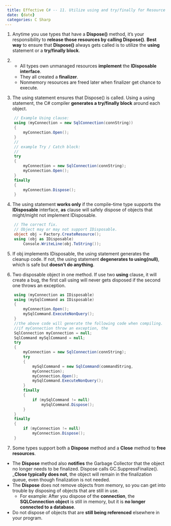 ```yaml
---
 title: Effective C# -- 11. Utilize using and try/finally for Resource Cleanup
 date: {date}
 categories: C Sharp
---
```


1. Anytime you use types that have a __Dispose()__ method, it’s your responsibility to __release those resources by calling Dispose()__. __Best way__ to ensure that __Dispose()__ always gets called is to utilize the __using__ statement or a __try/finally block__.

2. 
    * All types own unmanaged resources __implement__ the __IDisposable interface__.
    * They all created a __finalizer__.
    * Nonmemory resources are freed later when finalizer get chance to execute.

3. The using statement ensures that Dispose() is called. Using a using statement, the C# compiler __generates a try/finally block__ around each object.
```cs
    // Example Using clause:
    using (myConnection = new SqlConnection(connString))
    {
        myConnection.Open();
    }
    //
    // example Try / Catch block:
    //
    try
    {
        myConnection = new SqlConnection(connString);
        myConnection.Open();
    }
    finally
    {
        myConnection.Dispose();
    }
```

4. The using statement __works only__ if the compile-time type supports the __IDisposable__ interface, __as__ clause will safely dispose of objects that might/might not implement IDisposable.
<!-- more -->
```cs
    // The correct fix.
    // Object may or may not support IDisposable.
    object obj = Factory.CreateResource();
    using (obj as IDisposable)
        Console.WriteLine(obj.ToString());
```

5. If obj implements IDisposable, the using statement generates the cleanup code. If not, the using statement __degenerates to using(null)__, which is safe but __doesn’t do anything__. 

6. Two disposable object in one method. If use two __using__ clause, it will create a bug, the first call using will never gets disposed if the second one throws an exception.
```cs
    using (myConnection as IDisposable)
    using (mySqlCommand as IDisposable)
    {
        myConnection.Open();
        mySqlCommand.ExecuteNonQuery();
    }
    //the above code will generate the following code when compiling.
    //if myConnection throw an exception, the
    SqlConnection myConnection = null;
    SqlCommand mySqlCommand = null;
    try
    {
        myConnection = new SqlConnection(connString);
        try
        {
            mySqlCommand = new SqlCommand(commandString,
            myConnection);
            myConnection.Open();
            mySqlCommand.ExecuteNonQuery();
        }
        finally
        {
            if (mySqlCommand != null)
                mySqlCommand.Dispose();
        } 
    }
    finally
    {
        if (myConnection != null)
            myConnection.Dispose();
    }
```

7. Some types support both a __Dispose__ method and a __Close__ method to __free resources__.
  * The __Dispose__ method also __notifies__ the Garbage Collector that the object no longer needs to be finalized. Dispose calls GC.SuppressFinalize(). ___Close typically does not__, the object will remain in the finalization queue, even though finalization is not needed.
  * The __Dispose__ does not remove objects from memory, so you can get into trouble by disposing of objects that are still in use. 
    * For example: After you dispose of the __connection__, the __SQLConnection object__ is still in memory, but it is __no longer connected to a database__.
  * Do not dispose of objects that are __still being referenced__ elsewhere in your program.